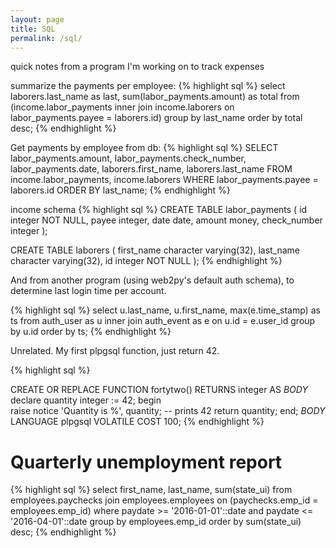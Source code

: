 ```yaml
---
layout: page
title: SQL
permalink: /sql/
---
```


quick notes from a program I'm working on to track expenses


summarize the payments per employee:
{% highlight sql %}
select laborers.last_name as last,
       sum(labor_payments.amount) as total
    from (income.labor_payments inner join income.laborers on
       labor_payments.payee = laborers.id)
    group by last_name
    order by total desc;
{% endhighlight %}

 Get payments by employee from db:
{% highlight sql %}
 SELECT
   labor_payments.amount,
   labor_payments.check_number,
   labor_payments.date,
   laborers.first_name,
   laborers.last_name
 FROM
   income.labor_payments,
   income.laborers
 WHERE
   labor_payments.payee = laborers.id
 ORDER BY last_name;
{% endhighlight %}

income schema
{% highlight sql %}
CREATE TABLE labor_payments (
    id integer NOT NULL,
    payee integer,
    date date,
    amount money,
    check_number integer
);

CREATE TABLE laborers (
    first_name character varying(32),
    last_name character varying(32),
    id integer NOT NULL
);
{% endhighlight %}	    


And from another program (using web2py's default auth schema), to determine last login time per account.

{% highlight sql %}
select u.last_name, u.first_name, max(e.time_stamp) as ts
from auth_user as u inner join auth_event as e
on u.id = e.user_id
group by u.id
order by ts;
{% endhighlight %}

Unrelated. My first plpgsql function, just return 42.

{% highlight sql %}

CREATE OR REPLACE FUNCTION fortytwo()
  RETURNS integer AS
  $BODY$
  declare
	quantity integer := 42;
  begin	 
  	 raise notice 'Quantity is %', quantity; -- prints 42
         return quantity;
  end;
  $BODY$
LANGUAGE plpgsql VOLATILE
  COST 100;
{% endhighlight %}

# Quarterly unemployment report
{% highlight sql %}
select first_name, last_name, sum(state_ui)
from employees.paychecks
join employees.employees on (paychecks.emp_id = employees.emp_id)
where paydate >= '2016-01-01'::date
and paydate <= '2016-04-01'::date
group by employees.emp_id
order by sum(state_ui) desc;
{% endhighlight %}